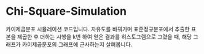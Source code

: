 # Chi-Square-Simulation
카이제곱분포 시뮬레이션 코드입니다. 자유도를 바꿔가며 표준정규분포에서 추출한 표본을 제곱한 후 더하는 시행을 k번 하여 얻은 결과를 히스토그램으로 그렸을 때, 해당 그래프가 카이제곱분포의 그래프에 근사하는지 살펴봅니다.
